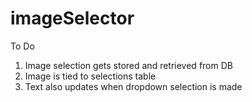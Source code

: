 # imageSelector

To Do

1. Image selection gets stored and retrieved from DB
2. Image is tied to selections table
3. Text also updates when dropdown selection is made
